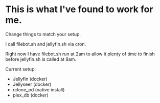 # This is what I've found to work for me.
Change things to match your setup.

I call filebot.sh and jellyfin.sh via cron.

Right now I have filebot.sh run at 2am to allow it plenty of time to finish before jellyfin.sh is called at 8am.


Current setup:
- Jellyfin (docker)
- Jellyseer (docker)
- rclone_pd (native install)
- plex_db (docker)
